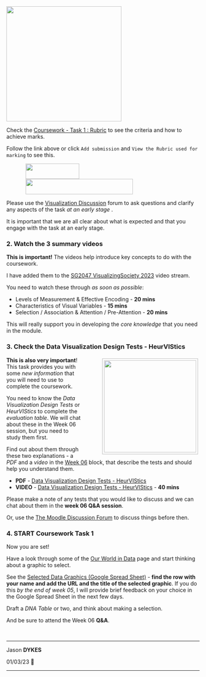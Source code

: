 <link rel="stylesheet" href="https://jsndyks.github.io/sg2047/css/sg2047.css">

<div class="imgR">
<img width=300 src="https://jsndyks.github.io/sg2047/img/sg2047.202223.week05.homework.slide.900.png"/>
</div>
<!---
  ## Homework

/ Last Week
/ DNA Examples
/ Practical & Checklist
/ Checkin

--->

There is plenty to do this week as you _prepare for_, and _begin working on_ [Coursework Task 1 : Assess a Data Graphic](https://moodle.city.ac.uk/course/view.php?id=45842#section-17).

Let's discuss issues that arise, and any questions or ideas that you have on the [Visualization Discussion](https://moodle.city.ac.uk/mod/forum/view.php?id=2381582) forum.

Assuming you are up to date with previous tasks, videos, reading and other homework ...

### 1. **READ Coursework Task 1**

Read through [Task 1 Instructions](https://moodle.city.ac.uk/pluginfile.php/3030283/mod_assign/introattachment/0/sg2047.coursework2023.task1.instructions.v10.230120.pdf?forcedownload=1) that were handed out in class and that are available in the [Coursework - Task 1: Assess a Data Graphic - INSTRUCTIONS, RUBRIC & SUBMISSION](https://moodle.city.ac.uk/mod/assign/view.php?id=2541435) assignment area.

Make sure you understand what is being asked of you, what you submit and how to succeed.

<!---
Have a look at:

- [The Submission Area](https://moodle.city.ac.uk/mod/assign/view.php?id=2381681) where you also find the [Coursework Instructions PDF](https://moodle.city.ac.uk/pluginfile.php/2663953/mod_assign/introattachment/0/sg2047.coursework2021.task1.instructions.v10.210212.pdf?forcedownload=1) - **Note:** the dates in the PDF are not correct. See the timetable at the beginning of the Section [Coursework Task 1 : Assess a Data Graphic](https://moodle.city.ac.uk/course/view.php?id=45842#section-17)
--->

Check the [Coursework - Task 1 : Rubric](https://moodle.city.ac.uk/mod/page/view.php?id=2541436) to see the criteria and how to achieve marks.

Follow the link above or click <code>Add submission</code> and <code>View the Rubric used for marking</code> to see this.

<img height="40" width="140" style="padding-left:10%" src="https://jsndyks.github.io/sg2047/img/moodle.addSubmission.72.png"/><br/>
<img height="40" width="280" style="padding-left:10%" src="https://jsndyks.github.io/sg2047/img/moodle.viewRubric.72.png"/><br/>

Please use the [Visualization Discussion](https://moodle.city.ac.uk/mod/forum/view.php?id=2381582) forum to ask questions and clarify any aspects of the task _at an early stage_ .

It is important that we are all clear about what is expected and that you engage with the task at an early stage.

### 2. **Watch the 3 summary videos**

**This is important!**
The videos help introduce key concepts to do with the coursework.

I have added them to the [SG2047 VisualizingSociety 2023](https://moodle.city.ac.uk/mod/url/view.php?id=2552891) video stream.

You need to watch these through _as soon as possible_:

- Levels of Measurement & Effective Encoding - **20 mins**
- Characteristics of Visual Variables - **15 mins**
- Selection / Association & Attention / Pre-Attention - **20 mins**

This will really support you in developing the _core knowledge_ that you need in the module.

### 3. **Check the Data Visualization Design Tests - HeurVIStics**

<div style="float:right">
<img src="https://staff.city.ac.uk/~jad7/sg2047/pics/week06.preparation.jpg" width=240px style="border:1px #bbb solid; margin:4px; padding:4px; margin-left:4em" />
</div>

**This is also very important**!<br/>
This task provides you with some _new information_ that you will need to use to complete the coursework.

You need to know the _Data Visualization Design Tests_ or _HeurVIStics_ to complete the _evaluation table_. We will chat about these in the Week 06 session, but you need to study them first.

Find out about them through these two explanations - a _PDF_ and a _video_ in the [Week 06](https://moodle.city.ac.uk/course/view.php?id=45842#section-13) block, that describe the tests and should help you understand them.

- **PDF** - [Data Visualization Design Tests - HeurVIStics](https://moodle.city.ac.uk/mod/resource/view.php?id=2381644)
- **VIDEO** - [Data Visualization Design Tests - HeurVIStics](https://moodle.city.ac.uk/mod/url/view.php?id=2381648) - **40 mins**

Please make a note of any tests that you would like to discuss and we can chat about them in the **week 06 Q&A session**.

Or, use the [The Moodle Discussion Forum](https://moodle.city.ac.uk/mod/forum/view.php?id=2381582) to discuss things before then.

### 4. **START Coursework Task 1**

Now you are set!

Have a look through some of the [Our World in Data](https://moodle.city.ac.uk/mod/page/view.php?id=2541437) page and start thinking about a graphic to select.

See the [Selected Data Graphics (Google Spread Sheet)](https://moodle.city.ac.uk/mod/url/view.php?id=2381685) - <b>find the row with your name and add the URL and the title of the selected graphic</b>. If you do this _by the end of week 05_, I will provide brief feedback on your choice in the Google Spread Sheet in the next few days.

Draft a _DNA Table_ or two, and think about making a selection.

And be sure to attend the Week 06 **Q&A**.

<!--
### 5. **Watch the Extra Extra Videos**

I also promised to add some discussion of the _Estimation Tasks_ that you took part in, and my take on the section of _The Big Book of Dashboards_ that you have read.

I have not produced these yet:

 * [Visual Variable Estimation Task - Analysis](https://web.microsoftstream.com/video/a524aa8e-8495-466a-b80a-9de7e078bb59)
Here are the results of your estimation efforts - visually analyzed with effective encodings and accompanying DNA tables! Did you do as well (and badly) as I expected?
Find out on the [Module Video Stream](https://j.mp/sg2047stream21) - **20 mins**
 * [Selection / Association & Attention / Pre-Attention](https://web.microsoftstream.com/video/bc374ce8-ca5d-409f-9014-78880f8816a8) and Visual Variables
 We look at some variations in visual characteristics and see whether we are able to select marks that have a particular variation with out fast pre-attentive visual processing.
 Does this scale - can we _ASSEMBLE_ patterns from multiple marks that we visually _SELECT_ as having similar variations in a visual variable, and so similar identities in our data set?
 Can we do so quickly, and when there are many marks on screen?
 Well, it depends on the visual variable and the degree to which variations differ. But use this video to understand _SELECTION_ and _ASSOCIATION_, and try the examples.
 Available on the [Module Video Stream](https://j.mp/sg2047stream21) - **20 mins**
 * **The Big Book of Dashboards**
 _Comments on Part I of TBBOD_ -- to come!

This is not as urgent as the other tasks that I am setting this week as they do not directly influence the coursework. But the videos will come before too long!
-->

&nbsp;
&nbsp;

---

Jason **DYKES**<br/>

01/03/23 🌷

---
